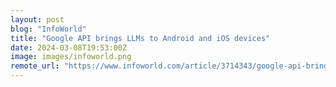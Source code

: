 ```yaml
---
layout: post
blog: "InfoWorld"
title: "Google API brings LLMs to Android and iOS devices"
date: 2024-03-08T19:53:00Z
image: images/infoworld.png
remote_url: "https://www.infoworld.com/article/3714343/google-api-brings-llms-to-android-and-ios-devices.html#tk.rss_applicationdevelopment"
---
```

